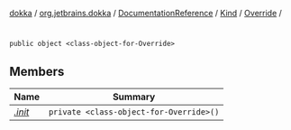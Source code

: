 [dokka](../../../../../index.md) / [org.jetbrains.dokka](../../../../index.md) / [DocumentationReference](../../../index.md) / [Kind](../../index.md) / [Override](../index.md) / [<class-object-for-Override>](index.md)

# <class-object-for-Override>

```
public object <class-object-for-Override>
```
## Members
| Name | Summary |
|------|---------|
|[*.init*](_init_.md)|`private <class-object-for-Override>()`<br>|
